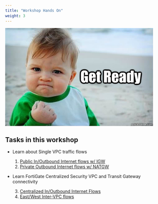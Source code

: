 ```yaml
---
title: "Workshop Hands On"
weight: 3
---
```



![](image-getready.jpg)

## Tasks in this workshop
- Learn about Single VPC traffic flows
  1. [Public In/Outbound Internet flows w/ IGW](3_modulethree/31_task1.html)
  2. [Private Outbound Internet flows w/ NATGW](3_modulethree/32_task2.html)
  
- Learn FortiGate Centralized Security VPC and Transit Gateway connectivity

  3. [Centralized In/Outbound Internet Flows](3_modulethree/33_task3.html)
  4. [East/West Inter-VPC flows](3_modulethree/34_task4.html)
 